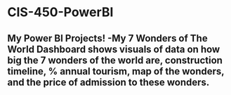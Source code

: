 # CIS-450-PowerBI
My Power BI Projects!
-My 7 Wonders of The World Dashboard shows visuals of data on how big the 7 wonders of the world are, construction timeline, % annual tourism, map of the wonders, and the price of admission to these wonders.
-
